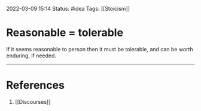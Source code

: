 2022-03-09 15:14
Status: #idea
Tags: [[Stoicism]]

# Reasonable = tolerable
If it seems reasonable to person then it must be tolerable, and can be worth enduring, if needed.

---
# References
1. [[Discourses]]
